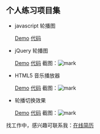 ## 个人练习项目集


- javascript 轮播图

    [Demo](http://xiaohaiping.cc/Practice/JavascriptSlides/slides.html)
    [代码](https://github.com/xiaohp/Practice/tree/master/JavascriptSlides)

- jQuery 轮播图  

    [Demo](http://xiaohaiping.cc/Practice/jQuerySlides/slides.html)
    [代码](https://github.com/xiaohp/Practice/tree/master/jQuerySlides)
    截图：![mark](http://oih6hf7qs.bkt.clouddn.com/image/20170209-160115568.jpg)

- HTML5 音乐播放器

    [Demo](http://xiaohaiping.cc/Practice/HTML5-Player/player.html)
    [代码](https://github.com/xiaohp/Practice/tree/master/HTML5-Player)
    截图：![mark](http://oih6hf7qs.bkt.clouddn.com/image/20170209-161341326.gif)

- 轮播切换效果

    [Demo](http://xiaohaiping.cc/Practice/Carousel/index.html)
    [代码](https://github.com/xiaohp/Practice/tree/master/Carousel)
    截图：![mark](http://oih6hf7qs.bkt.clouddn.com/image/20170209-160154524.gif)

找工作中，感兴趣可联系我：[在线简历](http://xiaohaiping.cc/resume/resume.pdf)
